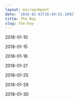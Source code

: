 ```yaml
---
layout: micropubpost
date: '2018-02-01T16:40:52.109Z'
title: The Boy
slug: the-boy
---
```


2018-01-10







2018-01-15







2018-01-16







2018-01-21







2018-01-25







2018-01-28







2018-01-30









